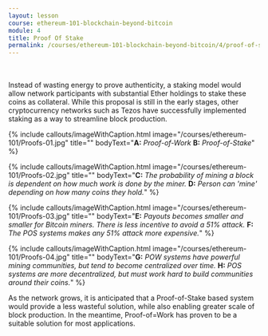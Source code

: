```yaml
---
layout: lesson
course: ethereum-101-blockchain-beyond-bitcoin
module: 4
title: Proof Of Stake
permalink: /courses/ethereum-101-blockchain-beyond-bitcoin/4/proof-of-stake/
---
```

<br>
<br>
<span class="openingParagraph">
Instead of wasting energy to prove authenticity, a staking model would allow network participants with substantial Ether holdings to stake these coins as collateral. While this proposal is still in the early stages, other cryptocurrency networks such as Tezos have successfully implemented staking as a way to streamline block production. </span>

{% include callouts/imageWithCaption.html
	image="/courses/ethereum-101/Proofs-01.jpg"
	title=""
	bodyText="<b>A:</b> <i>Proof-of-Work</i>  <b>B:</b> <i>Proof-of-Stake</i>"
%}

{% include callouts/imageWithCaption.html
	image="/courses/ethereum-101/Proofs-02.jpg"
	title=""
	bodyText="<b>C:</b> <i>The probability of mining a block is dependent on how much work is done by the miner.</i>  <b>D:</b> <i>Person can 'mine' depending on how many coins they hold.</i>"
%}

{% include callouts/imageWithCaption.html
	image="/courses/ethereum-101/Proofs-03.jpg"
	title=""
	bodyText="<b>E:</b> <i>Payouts becomes smaller and smaller for Bitcoin miners. There is less incentive to avoid a 51% attack.</i>  <b>F:</b> <i>The POS systems makes any 51% attack more expensive.</i>"
%}

{% include callouts/imageWithCaption.html
	image="/courses/ethereum-101/Proofs-04.jpg"
	title=""
	bodyText="<b>G:</b> <i>POW systems have powerful mining communities, but tend to become centralized over time.</i>  <b>H:</b> <i>POS systems are more decentralized, but must work hard to build communities around their coins.</i>"
%}

<span>As the network grows, it is anticipated that a Proof-of-Stake based system would provide a less wasteful solution, while also enabling greater scale of block production. In the meantime, Proof-of=Work has proven to be a suitable solution for most applications.</span>
